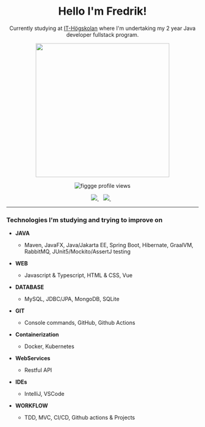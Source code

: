 <h1 align='center'>
  Hello I'm Fredrik!
</h1>

<p align='center'>
Currently studying at <a href="http://www.iths.se/">IT-Högskolan</a> where I'm undertaking my 2 year Java developer fullstack program.
</p>

<p align='center'>
  <a href="#"><img src="https://github-readme-stats.vercel.app/api?username=figgge&show_icons=true&theme=dracula" width="350"></a>
</p>

<p align="center"> <img src="https://komarev.com/ghpvc/?username=figgge&label=Profile%20views&color=red" alt="figgge profile views"/></p>

<p align='center'>
  <a href="https://www.linkedin.com/in/fredrik-kvarnåsen">
    <img src="https://img.shields.io/badge/linkedin-%230077B5.svg?&style=for-the-badge&logo=linkedin&logoColor=white" />
  </a>&nbsp;&nbsp;
  <a href='mailto:fredrik.kvarnasen@gmail.com'>
    <img src="https://img.shields.io/badge/Gmail-D14836?style=for-the-badge&logo=gmail&logoColor=white" />
  </a>&nbsp;&nbsp;
</p>

---

<h3 align='left'>Technologies I'm studying and trying to improve on</h3>

- **JAVA**
  - Maven, JavaFX, Java/Jakarta EE, Spring Boot, Hibernate, GraalVM, RabbitMQ, JUnit5/Mockito/AssertJ testing
- **WEB**
  - Javascript & Typescript, HTML & CSS, Vue
- **DATABASE**
  - MySQL, JDBC/JPA, MongoDB, SQLite

- **GIT**
  - Console commands, GitHub, Github Actions

- **Containerization**
  - Docker, Kubernetes
- **WebServices**
  - Restful API
- **IDEs**
  - IntelliJ, VSCode

- **WORKFLOW**
  - TDD, MVC, CI/CD, Github actions & Projects

 
 

